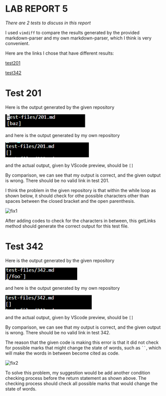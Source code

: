# LAB REPORT 5

*There are 2 tests to discuss in this report*

I used `vimdiff` to compare the results generated by the provided markdown-parser and my own markdown-parser, which I think is very convenient.

Here are the links I chose that have different results:

[test201](https://github.com/nidhidhamnani/markdown-parser/blob/main/test-files/201.md)

[test342](https://github.com/nidhidhamnani/markdown-parser/blob/main/test-files/342.md)

# Test 201

Here is the output generated by the given repository

![result1](2output2.png)

and here is the output generated by my own repository

![result2](1output1.png)

and the actual output, given by VScode preview, should be `[]`

By comparison, we can see that my output is correct, and the given output is wrong. There should be no valid link in test 201.

I think the problem in the given repository is that within the while loop as shown below, it should check for othe possible characters other than spaces between the closed bracket and the open parenthesis.

![fix1](fix1)

After adding codes to check for the characters in between, this getLinks method should generate the correct output for this test file.

# Test 342

Here is the output generated by the given repository

![result1](1output2.png)

and here is the output generated by my own repository

![result2](2output1.png)

and the actual output, given by VScode preview, should be `[]`

By comparison, we can see that my output is correct, and the given output is wrong. There should be no valid link in test 342.

The reason that the given code is making this error is that it did not check for possible marks that might change the state of words, such as ` `` `, which will make the words in between become cited as code. 

![fix2](fix2)

To solve this problem, my suggestion would be add another condition checking process before the return statement as shown above. The checking process should check all possible marks that would change the state of words.